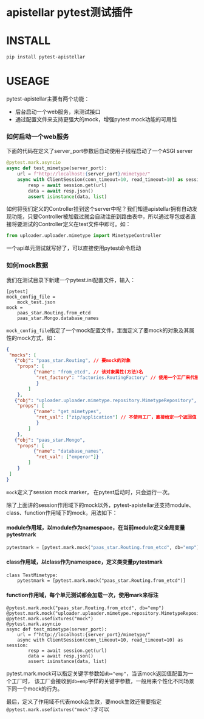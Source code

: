 # apistellar pytest测试插件

# INSTALL
```
pip install pytest-apistellar
```

# USEAGE
pytest-apistellar主要有两个功能：
- 后台启动一个web服务，来测试接口
- 通过配置文件来支持更强大的mock，增强pytest mock功能的可用性

### 如何启动一个web服务
下面的代码在定义了server_port参数后自动使用子线程启动了一个ASGI server
```python
@pytest.mark.asyncio
async def test_mimetype(server_port):
    url = f"http://localhost:{server_port}/mimetype/"
    async with ClientSession(conn_timeout=10, read_timeout=10) as session:
        resp = await session.get(url)
        data = await resp.json()
        assert isinstance(data, list)
```
如何将我们定义的Controller挂到这个server中呢？我们知道apistellar拥有自动发现功能，只要Controller被加载过就会自动注册到路由表中，所以通过导包或者直接将要测试的Controller定义在test文件中即可。如：
```python
from uploader.uploader.mimetype import MimetypeController
```
一个api单元测试就写好了，可以直接使用pytest命令启动
### 如何mock数据
我们在测试目录下新建一个pytest.ini配置文件，输入：
```
[pytest]
mock_config_file =
    mock_test.json
mock =
    paas_star.Routing.from_etcd
    paas_star.Mongo.database_names
```
`mock_config_file`指定了一个mock配置文件，里面定义了要mock的对象及其属性的mock方式，如：
```json
{
 "mocks": [
   {"obj": "paas_star.Routing", // 要mock的对象
    "props": [
          {"name": "from_etcd", // 该对象属性(方法)名
           "ret_factory": "factories.RoutingFactory" // 使用一个工厂来代替from_etcd。
           }
        ]
    },
   {"obj": "uploader.uploader.mimetype.repository.MimetypeRepository",
    "props": [
          {"name": "get_mimetypes",
           "ret_val": ["zip/application"] // 不使用工厂，直接给定一个返回值
           }
        ]
    },
   {"obj": "paas_star.Mongo",
    "props": [
          {"name": "database_names",
           "ret_val": ["emperor"]}
        ]
    }
 ]
}
```
`mock`定义了session mock marker， 在pytest启动时，只会运行一次。


除了上面讲的session作用域下的mock以外，pytest-apistellar还支持module、class、function作用域下的mock，用法如下：
#### module作用域，以module作为namespace，在当前module定义全局变量pytestmark
```python
pytestmark = [pytest.mark.mock("paas_star.Routing.from_etcd", db="emp")]
```
#### class作用域，以class作为namespace，定义类变量pytestmark
```
class TestMimetype:
    pytestmark = [pytest.mark.mock("paas_star.Routing.from_etcd")]
```
#### function作用域，每个单元测试都会加载一次，使用mark来标注
```
@pytest.mark.mock("paas_star.Routing.from_etcd", db="emp")
@pytest.mark.mock("uploader.uploader.mimetype.repository.MimetypeRepository.get_mimetypes")
@pytest.mark.usefixtures("mock")
@pytest.mark.asyncio
async def test_mimetype(server_port):
    url = f"http://localhost:{server_port}/mimetype/"
    async with ClientSession(conn_timeout=10, read_timeout=10) as session:
        resp = await session.get(url)
        data = await resp.json()
        assert isinstance(data, list)
```
pytest.mark.mock可以指定关键字参数如`db="emp"`，当该mock返回值配置为一个工厂时，
该工厂会接收到`db=emp`字样的关键字参数，一般用来个性化不同场景下同一个mock的行为。

最后，定义了作用域不代表mock会生效，要mock生效还需要指定`@pytest.mark.usefixtures("mock")`才可以